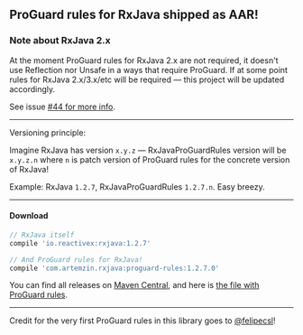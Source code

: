 ## ProGuard rules for RxJava shipped as AAR!

### Note about RxJava 2.x

At the moment ProGuard rules for RxJava 2.x are not required, it doesn't use Reflection nor Unsafe in a ways that require ProGuard. If at some point rules for RxJava 2.x/3.x/etc will be required — this project will be updated accordingly.

See issue [#44 for more info](https://github.com/artem-zinnatullin/RxJavaProGuardRules/issues/44).

---

Versioning principle:

Imagine RxJava has version `x.y.z` — RxJavaProGuardRules version will be `x.y.z.n` where `n` is patch version of ProGuard rules for the concrete version of RxJava!

Example: RxJava `1.2.7`, RxJavaProGuardRules `1.2.7.n`. Easy breezy.

------------

#### Download

```groovy
// RxJava itself
compile 'io.reactivex:rxjava:1.2.7'

// And ProGuard rules for RxJava!
compile 'com.artemzin.rxjava:proguard-rules:1.2.7.0'
```

You can find all releases on [Maven Central](http://search.maven.org/#search%7Cga%7C1%7Cg%3A%22com.artemzin.rxjava%22%20AND%20a%3A%22proguard-rules%22), and here is [the file with ProGuard rules](rxjava-proguard-rules/proguard-rules.txt).

------------

Credit for the very first ProGuard rules in this library goes to [@felipecsl](https://github.com/felipecsl)!
